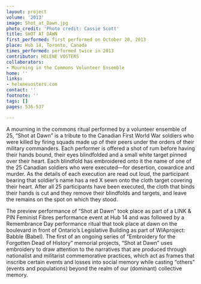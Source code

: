 ```yaml
---
layout: project
volume: '2013'
image: Shot_at_Dawn.jpg
photo_credit: 'Photo credit: Cassie Scott'
title: SHOT AT DAWN
first_performed: first performed on October 20, 2013
place: Hub 14, Toronto, Canada
times_performed: performed twice in 2013
contributor: HELENE VOSTERS
collaborators:
- Mourning in the Commons Volunteer Ensemble
home: ''
links:
- helenevosters.com
contact: ''
footnote: ''
tags: []
pages: 536-537

---
```


A mourning in the commons ritual performed by a volunteer ensemble of 25, “Shot at Dawn” is a tribute to the Canadian First World War soldiers who were killed by firing squads made up of their peers under the orders of their military commanders. Each performer is offered a shot of rum before having their hands bound, their eyes blindfolded and a small white target pinned over their heart. Each blindfold has embroidered onto it the name of one of the 25 Canadian soldiers who were executed—for desertion, cowardice and murder. As the details of each execution are read out loud, the participant bearing that soldier’s name has a red X sewn onto the cloth target covering their heart. After all 25 participants have been executed, the cloth that binds their hands is cut and they remove their blindfolds and targets, and leave the remains on the spot on which they stood.

The preview performance of “Shot at Dawn” took place as part of a LINK & PIN Feminist Fibres performance event at Hub 14 and was followed by a Remembrance Day performance ritual that took place at dawn on the boulevard in front of Ontario’s Legislative Building as part of WIAproject: Babble (Babel). The first of an ongoing series of “Embroidery for the Forgotten Dead of History” memorial projects, “Shot at Dawn” uses embroidery to draw attention to the narratives that are produced through nationalist and militarist commemorative practices, which act as frames that inscribe certain events and losses into social memory while casting “others” (events and populations) beyond the realm of our (dominant) collective memory.
